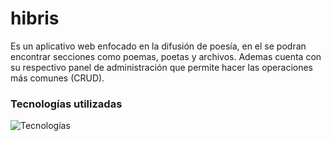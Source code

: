 # **hibris**

Es un aplicativo web enfocado en la difusión de poesía, en el se podran encontrar secciones como poemas, poetas y archivos. Ademas cuenta con su respectivo panel de administración que permite hacer las operaciones más comunes (CRUD).

### **Tecnologías utilizadas**

![Tecnologías](https://github.com/Carlos01111/hibris-/blob/main/assets/Tecnolog%C3%ADas.png)



